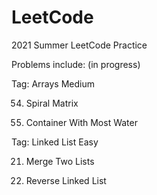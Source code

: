 # LeetCode
2021 Summer LeetCode Practice

Problems include: (in progress)

Tag: Arrays Medium

54. Spiral Matrix 

56. Container With Most Water

Tag: Linked List Easy

21. Merge Two Lists


205. Reverse Linked List


